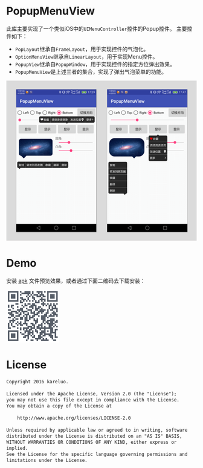 # PopupMenuView
此库主要实现了一个类似iOS中的`UIMenuController`控件的Popup控件。
主要控件如下：

- `PopLayout`继承自`FrameLayout`，用于实现控件的气泡化。
- `OptionMenuView`继承自`LinearLayout`，用于实现Menu控件。
- `PopupView`继承自`PopupWindow`，用于实现控件的指定方位弹出效果。
- `PopupMenuView`是上述三者的集合，实现了弹出气泡菜单的功能。

![预览图片](/screenshots/preview_image.png)

# Demo
安装 [apk](https://www.pgyer.com/menu) 文件预览效果，或者通过下面二维码去下载安装：

![DEMO下载二维码](/screenshots/code.png)

# License
``` license
Copyright 2016 kareluo.

Licensed under the Apache License, Version 2.0 (the "License");
you may not use this file except in compliance with the License.
You may obtain a copy of the License at

    http://www.apache.org/licenses/LICENSE-2.0

Unless required by applicable law or agreed to in writing, software
distributed under the License is distributed on an "AS IS" BASIS,
WITHOUT WARRANTIES OR CONDITIONS OF ANY KIND, either express or implied.
See the License for the specific language governing permissions and
limitations under the License.
```